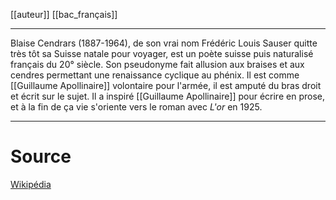 [[auteur]] [[bac_français]]
___
Blaise Cendrars (1887-1964), de son vrai nom Frédéric Louis Sauser quitte très tôt sa Suisse natale pour voyager, est un poète suisse puis naturalisé français du 20° siècle. Son pseudonyme fait allusion aux braises et aux cendres permettant une renaissance cyclique au phénix. Il est comme [[Guillaume Apollinaire]] volontaire pour l'armée, il est amputé du bras droit et écrit sur le sujet. Il a inspiré [[Guillaume Apollinaire]] pour écrire en prose, et à la fin de ça vie s'oriente vers le roman avec *L'or* en 1925.
___
# Source
[Wikipédia](https://fr.wikipedia.org/wiki/Blaise_Cendrars)